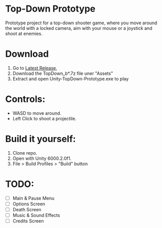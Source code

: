 # Top-Down Prototype
 Prototype project for a top-down shooter game, where you move around the world with a locked camera, aim with your mouse or a joystick and shoot at enemies.

# Download
1. Go to [Latest Release](https://github.com/MikiMirai/Unity-TopDown-Prototype/releases), 
2. Download the TopDown_b*.7z file uner "Assets"
3. Extract and open Unity-TopDown-Prototype.exe to play

# Controls:
- WASD to move around. 
- Left Click to shoot a projectile.

# Build it yourself:
1. Clone repo.
2. Open with Unity 6000.2.0f1.
3. File > Build Profiles > "Build" button

# TODO:
- [ ] Main & Pause Menu
- [ ] Options Screen
- [ ] Death Screen
- [ ] Music & Sound Effects
- [ ] Credits Screen
